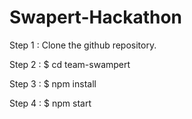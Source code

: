 # Swapert-Hackathon

Step 1 : Clone the github repository.

Step 2 : $ cd team-swampert

Step 3 : $ npm install

Step 4 : $ npm start
